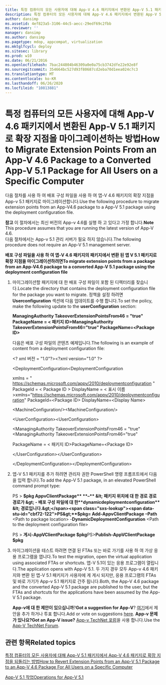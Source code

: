 ```yaml
---
title: 특정 컴퓨터의 모든 사용자에 대해 App-V 4.6 패키지에서 변환된 App-V 5.1 패키지로 확장 지점을 마이그레이션하는 방법
description: 특정 컴퓨터의 모든 사용자에 대해 App-V 4.6 패키지에서 변환된 App-V 5.1 패키지로 확장 지점을 마이그레이션하는 방법
author: dansimp
ms.assetid: 4ef823a5-3106-44c5-aecc-29edf69c2fbb
ms.reviewer: ''
manager: dansimp
ms.author: dansimp
ms.pagetype: mdop, appcompat, virtualization
ms.mktglfcycl: deploy
ms.sitesec: library
ms.prod: w10
ms.date: 06/21/2016
ms.openlocfilehash: 7bac244804b46309a0e0a75cb3742dfe22e92e8f
ms.sourcegitcommit: 354664bc527d93f80687cd2eba70d1eea024c7c3
ms.translationtype: MT
ms.contentlocale: ko-KR
ms.lasthandoff: 06/26/2020
ms.locfileid: "10813881"
---
```

# <span data-ttu-id="cbf72-103">특정 컴퓨터의 모든 사용자에 대해 App-V 4.6 패키지에서 변환된 App-V 5.1 패키지로 확장 지점을 마이그레이션하는 방법</span><span class="sxs-lookup"><span data-stu-id="cbf72-103">How to Migrate Extension Points From an App-V 4.6 Package to a Converted App-V 5.1 Package for All Users on a Specific Computer</span></span>


<span data-ttu-id="cbf72-104">다음 절차를 사용 하 여 배포 구성 파일을 사용 하 여 앱-V 4.6 패키지의 확장 지점을 App-v 5.1 패키지로 마이그레이션합니다.</span><span class="sxs-lookup"><span data-stu-id="cbf72-104">Use the following procedure to migrate extension points from an App-V4.6 package to a App-V 5.1 package using the deployment configuration file.</span></span>

<span data-ttu-id="cbf72-105">**참고**  이 절차에서는 최신 버전의 App-v 4.6를 실행 하 고 있다고 가정 합니다.</span><span class="sxs-lookup"><span data-stu-id="cbf72-105">**Note** This procedure assumes that you are running the latest version of App-V 4.6.</span></span>  
<span data-ttu-id="cbf72-106">다음 절차에서는 App-v 5.1 관리 서버가 필요 하지 않습니다.</span><span class="sxs-lookup"><span data-stu-id="cbf72-106">The following procedure does not require an App-V 5.1 management server.</span></span>

 

**<span data-ttu-id="cbf72-107">배포 구성 파일을 사용 하 여 앱-V 4.6 패키지의 패키지에서 변환 된 앱 V 5.1 패키지로 확장 지점을 마이그레이션하려면</span><span class="sxs-lookup"><span data-stu-id="cbf72-107">To migrate extension points from a package from an App-V4.6 package to a converted App-V 5.1 package using the deployment configuration file</span></span>**

1. <span data-ttu-id="cbf72-108">마이그레이션할 패키지에 대 한 배포 구성 파일이 포함 된 디렉터리를 찾습니다.</span><span class="sxs-lookup"><span data-stu-id="cbf72-108">Locate the directory that contains the deployment configuration file for the package you want to migrate.</span></span> <span data-ttu-id="cbf72-109">정책을 설정 하려면 **Userconfiguration** 섹션에 다음 업데이트를 수행 합니다.</span><span class="sxs-lookup"><span data-stu-id="cbf72-109">To set the policy, make the following update to the **userConfiguration** section:</span></span>

   **<span data-ttu-id="cbf72-110">ManagingAuthority TakeoverExtensionPointsFrom46 = "true" PackageName = &lt; 패키지 ID&gt;</span><span class="sxs-lookup"><span data-stu-id="cbf72-110">ManagingAuthority TakeoverExtensionPointsFrom46="true" PackageName=&lt;Package ID&gt;</span></span>**

   <span data-ttu-id="cbf72-111">다음은 배포 구성 파일의 콘텐츠 예제입니다.</span><span class="sxs-lookup"><span data-stu-id="cbf72-111">The following is an example of content from a deployment configuration file:</span></span>

   <span data-ttu-id="cbf72-112">&lt;? xml 버전 = "1.0"?&gt;</span><span class="sxs-lookup"><span data-stu-id="cbf72-112">&lt;?xml version="1.0" ?&gt;</span></span>

   <span data-ttu-id="cbf72-113">&lt;DeploymentConfiguration</span><span class="sxs-lookup"><span data-stu-id="cbf72-113">&lt;DeploymentConfiguration</span></span>

   <span data-ttu-id="cbf72-114">xmlns = " <https://schemas.microsoft.com/appv/2010/deploymentconfiguration> " PackageId = &lt; Package ID &gt; DisplayName = &lt; 표시 이름&gt;</span><span class="sxs-lookup"><span data-stu-id="cbf72-114">xmlns="<https://schemas.microsoft.com/appv/2010/deploymentconfiguration>" PackageId=&lt;Package ID&gt; DisplayName=&lt;Display Name&gt;</span></span>

   <span data-ttu-id="cbf72-115">&lt;MachineConfiguration/&gt;</span><span class="sxs-lookup"><span data-stu-id="cbf72-115">&lt;MachineConfiguration/&gt;</span></span>

   <span data-ttu-id="cbf72-116">&lt;UserConfiguration&gt;</span><span class="sxs-lookup"><span data-stu-id="cbf72-116">&lt;UserConfiguration&gt;</span></span>

   <span data-ttu-id="cbf72-117">&lt;ManagingAuthority TakeoverExtensionPointsFrom46 = "true"</span><span class="sxs-lookup"><span data-stu-id="cbf72-117">&lt;ManagingAuthority TakeoverExtensionPointsFrom46="true"</span></span>

   <span data-ttu-id="cbf72-118">PackageName = &lt; 패키지 ID&gt;</span><span class="sxs-lookup"><span data-stu-id="cbf72-118">PackageName=&lt;Package ID&gt;</span></span>

   <span data-ttu-id="cbf72-119">&lt;/UserConfiguration&gt;</span><span class="sxs-lookup"><span data-stu-id="cbf72-119">&lt;/UserConfiguration&gt;</span></span>

   <span data-ttu-id="cbf72-120">&lt;/DeploymentConfiguration&gt;</span><span class="sxs-lookup"><span data-stu-id="cbf72-120">&lt;/DeploymentConfiguration&gt;</span></span>

2. <span data-ttu-id="cbf72-121">앱-V 5.1 패키지를 추가 하려면 관리자 권한 PowerShell 명령 프롬프트에서 다음을 입력 합니다.</span><span class="sxs-lookup"><span data-stu-id="cbf72-121">To add the App-V 5.1 package, in an elevated PowerShell command prompt type:</span></span>

   <span data-ttu-id="cbf72-122">PS &gt; **$pkg AppvClientPackage** **–** &lt; 패키지 위치에 대 한 경로 경로 경로가 &gt;  - 배포 구성 파일에 대 한**dynamicdeploymentconfiguration** &lt; 경로입니다.&gt;</span><span class="sxs-lookup"><span data-stu-id="cbf72-122">PS&gt;**$pkg= Add-AppvClientPackage** **–Path** &lt;Path to package location&gt; -**DynamicDeploymentConfiguration** &lt;Path to the deployment configuration file&gt;</span></span>

   <span data-ttu-id="cbf72-123">PS &gt; **게시-AppVClientPackage $pkg**</span><span class="sxs-lookup"><span data-stu-id="cbf72-123">PS&gt;**Publish-AppVClientPackage $pkg**</span></span>

3. <span data-ttu-id="cbf72-124">마이그레이션을 테스트 하려면 연결 된 FTAs 또는 바로 가기를 사용 하 여 가상 응용 프로그램을 엽니다.</span><span class="sxs-lookup"><span data-stu-id="cbf72-124">To test the migration, open the virtual application using associated FTAs or shortcuts.</span></span> <span data-ttu-id="cbf72-125">앱-V 5.1이 있는 응용 프로그램이 열립니다.</span><span class="sxs-lookup"><span data-stu-id="cbf72-125">The application opens with App-V 5.1.</span></span> <span data-ttu-id="cbf72-126">두 가지 경우 모두 App-v 4.6 패키지와 변환 된 앱-V 5.1 패키지가 사용자에 게 게시 되지만, 응용 프로그램의 FTAs 및 바로 가기가 App-v 5.1 패키지로 간주 됩니다.</span><span class="sxs-lookup"><span data-stu-id="cbf72-126">Both, the App-V 4.6 package and the converted App-V 5.1 package are published to the user, but the FTAs and shortcuts for the applications have been assumed by the App-V 5.1 package.</span></span>

   <span data-ttu-id="cbf72-127">**App-v에 대 한 제안이 있으십니까**?</span><span class="sxs-lookup"><span data-stu-id="cbf72-127">**Got a suggestion for App-V**?</span></span> <span data-ttu-id="cbf72-128">[여기](http://appv.uservoice.com/forums/280448-microsoft-application-virtualization)에서 제안을 추가 하거나 투표 합니다.</span><span class="sxs-lookup"><span data-stu-id="cbf72-128">Add or vote on suggestions [here](http://appv.uservoice.com/forums/280448-microsoft-application-virtualization).</span></span> **<span data-ttu-id="cbf72-129">App-v 문제가 있나요?</span><span class="sxs-lookup"><span data-stu-id="cbf72-129">Got an App-V issue?</span></span>** <span data-ttu-id="cbf72-130">[App-v TechNet 포럼](https://social.technet.microsoft.com/Forums/home?forum=mdopappv)을 사용 합니다.</span><span class="sxs-lookup"><span data-stu-id="cbf72-130">Use the [App-V TechNet Forum](https://social.technet.microsoft.com/Forums/home?forum=mdopappv).</span></span>

## <span data-ttu-id="cbf72-131">관련 항목</span><span class="sxs-lookup"><span data-stu-id="cbf72-131">Related topics</span></span>


[<span data-ttu-id="cbf72-132">특정 컴퓨터의 모든 사용자에 대해 App-V 5.1 패키지에서 App-V 4.6 패키지로 확장 지점을 되돌리는 방법</span><span class="sxs-lookup"><span data-stu-id="cbf72-132">How to Revert Extension Points from an App-V 5.1 Package to an App-V 4.6 Package For All Users on a Specific Computer</span></span>](how-to-revert-extension-points-from-an-app-v-51-package-to-an-app-v-46-package-for-all-users-on-a-specific-computer.md)

[<span data-ttu-id="cbf72-133">App-V 5.1 작업</span><span class="sxs-lookup"><span data-stu-id="cbf72-133">Operations for App-V 5.1</span></span>](operations-for-app-v-51.md)

 

 





